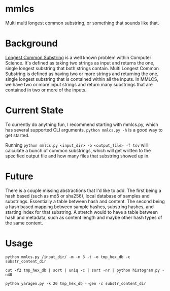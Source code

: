 # mmlcs
Multi multi longest common substring, or something that sounds like that.

# Background
[Longest Common Substring](http://en.wikipedia.org/wiki/Longest_common_substring_problem)
is a well known problem within Computer Science. It's defined as taking two
strings as input and returns the one, single longest substring that both strings
contain. Multi Longest Common Substring is defined as having two or more
strings and returning the one, single longest substring that is contained
within all the inputs. In MMLCS, we have two or more input strings and
return many substrings that are contained in two or more of the inputs.

# Current State

To currently do anything fun, I recommend starting with mmlcs.py, which has
several supported CLI arguments. `python mmlcs.py -h` is a good way to get
started.

Running `python mmlcs.py <input_dir> -o <output_file> -f tsv` will calculate
a bunch of common substrings, which will get written to the specified output
file and how many files that substring showed up in.

# Future

There is a couple missing abstractions that I'd like to add. The first being
a hash based (such as md5 or sha256), local database of samples and substrings.
Essentially a table between hash and content. The second being a hash based
mapping between sample hashes, substring hashes, and starting index for that
substring. A stretch would to have a table between hash and metadata, such
as content length and maybe other hash types of the same content.

# Usage

`python mmlcs.py /input_dir/ -m -n 3 -t -o tmp_hex_db -c substr_content_dir`

`cut -f2 tmp_hex_db | sort | uniq -c | sort -nr | python histogram.py -n40`

`python yaragen.py -k 20 tmp_hex_db --gen -c substr_content_dir`
